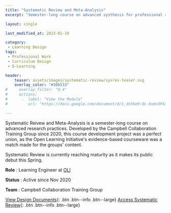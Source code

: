 ```yaml
---
title: "Systematic Review and Meta-Analysis"
excerpt: "Semester-long course on advanced systhesis for professional researchers"

layout: single

last_modified_at: 2023-01-19

category:
 - Learning Design
tags: 
 - Professional Work
 - Curriculum Design
 - E-Learning

header:
    teaser: assets/images/systematic-review/sysrev-teaser.svg
    overlay_color: "#30b533"
#     overlay_filter: "0.4"
#     actions:
#      -  label: "View the Module"
#         url: "https://docs.google.com/document/d/1_dshke9-QL-bvmcOFk3OJjf_1akMt6k4JClXesCpS54/edit?usp=sharing"

---
```

Systematic Reivew and Meta-Analysis is a semester-long course on advanced research practices. Developed by the Campbell Collaboration Training Group since 2020, this course development project was a perfect union, as the Open Learning Initiative's evidence-based courseware was a match made for the groups' content. 

Systematic Review is currently reaching maturity as it makes its public debut this Spring. 

**Role** : Learning Engineer at [OLI](https://oli.cmu.edu)

**Status** : Active since Nov 2020

**Team** : Campbell Collaboration Training Group

[View Design Documents](https://drive.google.com/drive/folders/1K55fvzukG4q3e-148a21X-_XmircVUBU){: .btn .btn--info .btn--large}
[Access Systematic Review](https://tokamak.oli.cmu.edu/sections/systematic_review_and_metaanal/overview){: .btn .btn--info .btn--large}


